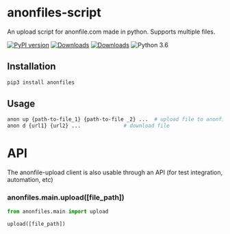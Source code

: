 # anonfiles-script
An upload script for anonfile.com made in python. Supports multiple files.

 [![PyPI version](https://badge.fury.io/py/anonfiles.svg)](https://pypi.org/project/anonfiles/)
 [![Downloads](https://pepy.tech/badge/anonfiles/month)](https://pepy.tech/project/anonfiles)
 [![Downloads](https://static.pepy.tech/personalized-badge/anonfiles?period=total&units=international_system&left_color=green&right_color=blue&left_text=Total%20Downloads)](https://pepy.tech/project/anonfiles)
 ![Python 3.6](https://img.shields.io/badge/python-3.6-yellow.svg)


## Installation

```sh
pip3 install anonfiles
```

## Usage 
```sh
anon up {path-to-file_1} {path-to-file _2} ...  # upload file to anonfile server
anon d {url1} {url2} ...              # download file 
```

# API

The anonfile-upload client is also usable through an API (for test integration, automation, etc)

### anonfiles.main.upload([file_path])

```py
from anonfiles.main import upload

upload([file_path])
```
